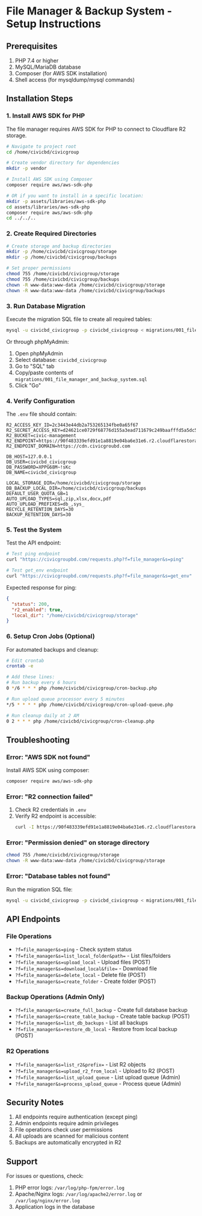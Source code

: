 # File Manager & Backup System - Setup Instructions

## Prerequisites

1. PHP 7.4 or higher
2. MySQL/MariaDB database
3. Composer (for AWS SDK installation)
4. Shell access (for mysqldump/mysql commands)

## Installation Steps

### 1. Install AWS SDK for PHP

The file manager requires AWS SDK for PHP to connect to Cloudflare R2 storage.

```bash
# Navigate to project root
cd /home/civicbd/civicgroup

# Create vendor directory for dependencies
mkdir -p vendor

# Install AWS SDK using Composer
composer require aws/aws-sdk-php

# OR if you want to install in a specific location:
mkdir -p assets/libraries/aws-sdk-php
cd assets/libraries/aws-sdk-php
composer require aws/aws-sdk-php
cd ../../..
```

### 2. Create Required Directories

```bash
# Create storage and backup directories
mkdir -p /home/civicbd/civicgroup/storage
mkdir -p /home/civicbd/civicgroup/backups

# Set proper permissions
chmod 755 /home/civicbd/civicgroup/storage
chmod 755 /home/civicbd/civicgroup/backups
chown -R www-data:www-data /home/civicbd/civicgroup/storage
chown -R www-data:www-data /home/civicbd/civicgroup/backups
```

### 3. Run Database Migration

Execute the migration SQL file to create all required tables:

```bash
mysql -u civicbd_civicgroup -p civicbd_civicgroup < migrations/001_file_manager_and_backup_system.sql
```

Or through phpMyAdmin:
1. Open phpMyAdmin
2. Select database: `civicbd_civicgroup`
3. Go to "SQL" tab
4. Copy/paste contents of `migrations/001_file_manager_and_backup_system.sql`
5. Click "Go"

### 4. Verify Configuration

The `.env` file should contain:

```
R2_ACCESS_KEY_ID=2c3443e44db2a753265134fbe0a65f67
R2_SECRET_ACCESS_KEY=d24621ce0729f68776d155a3ead711679c249baafffd5a5dc581ddcf185d786e
R2_BUCKET=civic-management
R2_ENDPOINT=https://90f483339efd91e1a8819e04ba6e31e6.r2.cloudflarestorage.com
R2_ENDPOINT_DOMAIN=https://cdn.civicgroubd.com

DB_HOST=127.0.0.1
DB_USER=civicbd_civicgroup
DB_PASSWORD=XPPG68M~!sKc
DB_NAME=civicbd_civicgroup

LOCAL_STORAGE_DIR=/home/civicbd/civicgroup/storage
DB_BACKUP_LOCAL_DIR=/home/civicbd/civicgroup/backups
DEFAULT_USER_QUOTA_GB=1
AUTO_UPLOAD_TYPES=sql,zip,xlsx,docx,pdf
AUTO_UPLOAD_PREFIXES=db_,sys_
RECYCLE_RETENTION_DAYS=30
BACKUP_RETENTION_DAYS=30
```

### 5. Test the System

Test the API endpoint:

```bash
# Test ping endpoint
curl "https://civicgroupbd.com/requests.php?f=file_manager&s=ping"

# Test get_env endpoint
curl "https://civicgroupbd.com/requests.php?f=file_manager&s=get_env"
```

Expected response for ping:
```json
{
  "status": 200,
  "r2_enabled": true,
  "local_dir": "/home/civicbd/civicgroup/storage"
}
```

### 6. Setup Cron Jobs (Optional)

For automated backups and cleanup:

```bash
# Edit crontab
crontab -e

# Add these lines:
# Run backup every 6 hours
0 */6 * * * php /home/civicbd/civicgroup/cron-backup.php

# Run upload queue processor every 5 minutes
*/5 * * * * php /home/civicbd/civicgroup/cron-upload-queue.php

# Run cleanup daily at 2 AM
0 2 * * * php /home/civicbd/civicgroup/cron-cleanup.php
```

## Troubleshooting

### Error: "AWS SDK not found"

Install AWS SDK using composer:
```bash
composer require aws/aws-sdk-php
```

### Error: "R2 connection failed"

1. Check R2 credentials in `.env`
2. Verify R2 endpoint is accessible:
   ```bash
   curl -I https://90f483339efd91e1a8819e04ba6e31e6.r2.cloudflarestorage.com
   ```

### Error: "Permission denied" on storage directory

```bash
chmod 755 /home/civicbd/civicgroup/storage
chown -R www-data:www-data /home/civicbd/civicgroup/storage
```

### Error: "Database tables not found"

Run the migration SQL file:
```bash
mysql -u civicbd_civicgroup -p civicbd_civicgroup < migrations/001_file_manager_and_backup_system.sql
```

## API Endpoints

### File Operations

- `?f=file_manager&s=ping` - Check system status
- `?f=file_manager&s=list_local_folder&path=` - List files/folders
- `?f=file_manager&s=upload_local` - Upload files (POST)
- `?f=file_manager&s=download_local&file=` - Download file
- `?f=file_manager&s=delete_local` - Delete file (POST)
- `?f=file_manager&s=create_folder` - Create folder (POST)

### Backup Operations (Admin Only)

- `?f=file_manager&s=create_full_backup` - Create full database backup
- `?f=file_manager&s=create_table_backup` - Create table backup (POST)
- `?f=file_manager&s=list_db_backups` - List all backups
- `?f=file_manager&s=restore_db_local` - Restore from local backup (POST)

### R2 Operations

- `?f=file_manager&s=list_r2&prefix=` - List R2 objects
- `?f=file_manager&s=upload_r2_from_local` - Upload to R2 (POST)
- `?f=file_manager&s=list_upload_queue` - List upload queue (Admin)
- `?f=file_manager&s=process_upload_queue` - Process queue (Admin)

## Security Notes

1. All endpoints require authentication (except ping)
2. Admin endpoints require admin privileges
3. File operations check user permissions
4. All uploads are scanned for malicious content
5. Backups are automatically encrypted in R2

## Support

For issues or questions, check:
1. PHP error logs: `/var/log/php-fpm/error.log`
2. Apache/Nginx logs: `/var/log/apache2/error.log` or `/var/log/nginx/error.log`
3. Application logs in the database
